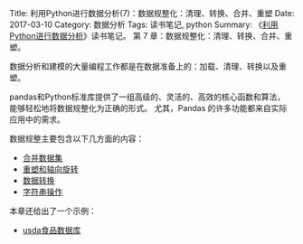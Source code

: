 Title: 利用Python进行数据分析(7)：数据规整化：清理、转换、合并、重塑
Date: 2017-03-10
Category: 数据分析
Tags: 读书笔记, python
Summary:
    《[利用Python进行数据分析](https://book.douban.com/subject/25779298/)》读书笔记。
    第 7 章：数据规整化：清理、转换、合并、重塑。


数据分析和建模的大量编程工作都是在数据准备上的：加载、清理、转换以及重塑。

pandas和Python标准库提供了一组高级的、灵活的、高效的核心函数和算法，
能够轻松地将数据规整化为正确的形式。
尤其，Pandas 的许多功能都来自实际应用中的需求。

数据规整主要包含以下几方面的内容：

- [合并数据集](/2017/03/10/python_data_analysis7-1.html)
- [重塑和轴向旋转](/2017/03/11/python_data_analysis7-2.html)
- [数据转换](/2017/03/12/python_data_analysis7-3.html)
- [字符串操作](/2017/03/13/python_data_analysis7-4.html)

本章还给出了一个示例：

- [usda食品数据库](/2017/03/15/python_data_analysis7-5.html)
